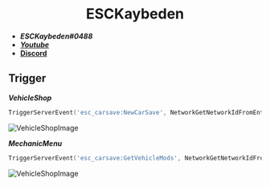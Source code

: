 <div align="center">
  <h1>ESCKaybeden</h1>
</div>

- **_ESCKaybeden#0488_**
- [**_Youtube_**](https://www.youtube.com/channel/UCwmyBjDNow69-4A2jCRe4Sg)
- [**Discord**](https://discord.gg/2drcthqyAF)

## Trigger

**_VehicleShop_** 
```lua
TriggerServerEvent('esc_carsave:NewCarSave', NetworkGetNetworkIdFromEntity(buycar), exports['esc_carsave']:GetCarMods(buycar), data.model)
```
<img align="center" alt="VehicleShopImage" src="https://cdn.discordapp.com/attachments/925525329240555630/959462075963420682/VehicleShops.png"/>


**_MechanicMenu_**
```lua
TriggerServerEvent('esc_carsave:GetVehicleMods', NetworkGetNetworkIdFromEntity(veh), exports['esc_carsave']:GetCarMods(veh))
```
<img align="center" alt="VehicleShopImage" src="https://cdn.discordapp.com/attachments/925525329240555630/959461738833674240/mechanic.png"/>
